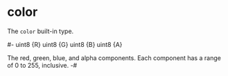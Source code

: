 # color

<!-- api-definition -->
The `color` built-in type.

<!-- api-members -->
#-
uint8 {R}
uint8 {G}
uint8 {B}
uint8 {A}

The red, green, blue, and alpha components. Each component has a
  range of 0 to 255, inclusive.
-#
